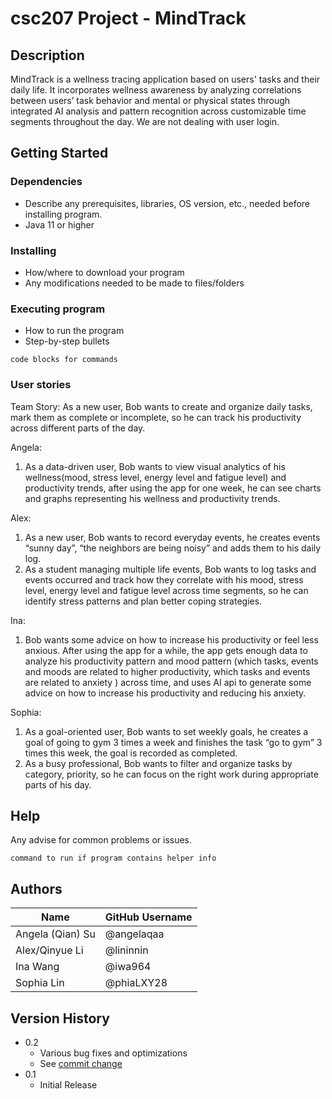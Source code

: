 # csc207 Project - MindTrack 

## Description

MindTrack is a wellness tracing application based on users' tasks and their daily life.  It incorporates wellness awareness by analyzing correlations between users’ task behavior and mental or physical states through integrated AI analysis and pattern recognition across customizable time segments throughout the day. We are not dealing with user login. 

## Getting Started

### Dependencies

* Describe any prerequisites, libraries, OS version, etc., needed before installing program.
* Java 11 or higher

### Installing

* How/where to download your program
* Any modifications needed to be made to files/folders

### Executing program

* How to run the program
* Step-by-step bullets
```
code blocks for commands
```

### User stories
Team Story: As a new user, Bob wants to create and organize daily tasks, mark them as complete or incomplete, so he can track his productivity across different parts of the day.

Angela:
1. As a data-driven user, Bob wants to view visual analytics of his wellness(mood, stress level, energy level and fatigue level) and productivity trends, after using the app for one week, he can see charts and graphs representing his wellness and productivity trends. 

Alex:
1. As a new user, Bob wants to record everyday events, he creates events “sunny day”, “the neighbors are being noisy” and adds them to his daily log. 
2. As a student managing multiple life events, Bob wants to log tasks and events occurred and track how they correlate with his mood, stress level, energy level and fatigue level  across time segments, so he can identify stress patterns and plan better coping strategies.

Ina:
1. Bob wants some advice on how to increase his productivity or feel less anxious. After using the app for a while, the app gets enough data to analyze his productivity pattern and mood pattern (which tasks, events and moods are related to higher productivity, which tasks and events are related to anxiety ) across time, and uses AI api to generate some advice on how to increase his productivity and reducing his anxiety.

Sophia:
1. As a goal-oriented user, Bob wants to set weekly goals, he creates a goal of going to gym 3 times a week and finishes the task “go to gym” 3 times this week, the goal is recorded as completed.
2. As a busy professional, Bob wants to filter and organize tasks by category, priority, so he can focus on the right work during appropriate parts of his day.  


## Help

Any advise for common problems or issues.
```
command to run if program contains helper info
```

## Authors

| Name | GitHub Username |
|------|----------------|
| Angela (Qian) Su | @angelaqaa |
| Alex/Qinyue Li | @lininnin |
| Ina Wang | @iwa964 |
| Sophia Lin | @phiaLXY28 |

## Version History

* 0.2
    * Various bug fixes and optimizations
    * See [commit change]()
* 0.1
    * Initial Release
